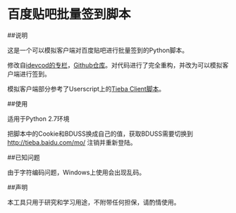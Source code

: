 百度贴吧批量签到脚本
=====================

##说明

这是一个可以模拟客户端对百度贴吧进行批量签到的Python脚本。

修改自[idevcod的专栏](http://blog.csdn.net/idevcod/article/details/11479897)，[Github仓库](https://github.com/ifreefly/baidu_bot)。对代码进行了完全重构，并改为可以模拟客户端进行签到。

模拟客户端部分参考了Userscript上的[Tieba Client脚本](http://userscripts.org/scripts/review/177032)。


##使用

适用于Python 2.7环境

把脚本中的Cookie和BDUSS换成自己的值，获取BDUSS需要切换到 http://tieba.baidu.com/mo/ 注销并重新登陆。


##已知问题

由于字符编码问题，Windows上使用会出现乱码。

##声明

本工具只用于研究和学习用途，不附带任何担保，请酌情使用。


